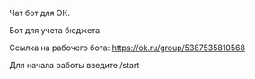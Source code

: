 Чат бот для ОК.

Бот для учета бюджета.

Ссылка на рабочего бота: https://ok.ru/group/5387535810568

Для начала работы введите /start